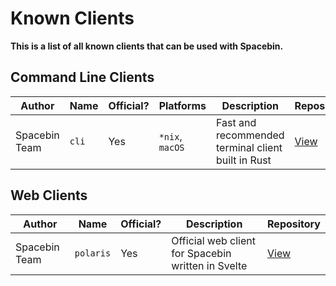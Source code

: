 # Known Clients

**This is a list of all known clients that can be used with Spacebin.**

## Command Line Clients

| Author        | Name  | Official? | Platforms       | Description                                        | Repository                                       |
|---------------|-------|-----------|-----------------|----------------------------------------------------|--------------------------------------------------|
| Spacebin Team | `cli` | Yes       | `*nix`, `macOS` | Fast and recommended terminal client built in Rust | [View](https://github.com/spacebin-org/cli)      |

## Web Clients

| Author        | Name      | Official? |  Description                                       | Repository                                       |
|---------------|-----------|-----------|----------------------------------------------------|--------------------------------------------------|
| Spacebin Team | `polaris` | Yes       | Official web client for Spacebin written in Svelte | [View](https://github.com/spacebin-org/polaris)  |
